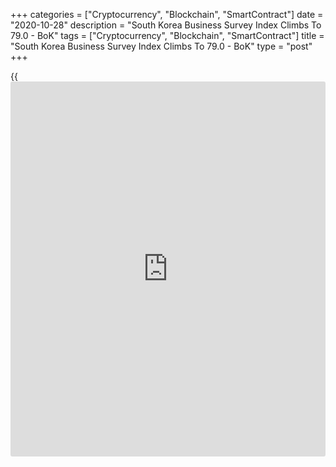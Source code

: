 +++
categories = ["Cryptocurrency", "Blockchain", "SmartContract"]
date = "2020-10-28"
description = "South Korea Business Survey Index Climbs To 79.0 - BoK"
tags = ["Cryptocurrency", "Blockchain", "SmartContract"]
title = "South Korea Business Survey Index Climbs To 79.0 - BoK"
type = "post"
+++

{{<iframe id="large-banner" src="https://www.bounty.group/#slide=26.0" width="100%" height="600" scrolling="no" style="border: 0px solid rgb(216, 221, 230); border-radius: 3px;">}}

Business sentiment in South Korea improved in October, the latest survey
from the Bank of Korea showed on Thursday with a Business Survey Index
score of 79.0 - up from 68.0 in September.

The outlook also improved, rising to 78.0 from 70.0 in September.

In the non-manufacturing sector, the BSI on [business][1] conditions for
October was 69, up 7 points from the previous month, and that for the
outlook for the following month also rose by 7 points to 69.

The Economic Sentiment Index (ESI) - a composite of the BSI and the CSI
(Consumer Survey Index) - for October was 85.9, up 12.7 points from
September.

For comments and feedback [contact](https://www.playgroundfx.com/contact/): editorial@rtt[news](https://www.letsplayfx.com/blog/forex-news-website/).com

[Economic News][2]

 **What parts of the world are seeing the best (and worst) economic
performances lately? Click[here][3] to check out our [Econ Scorecard][3]
and find out! See up-to-the-moment [ranking](https://www.playgroundfx.com/blog/crypto-exchange-ranking/)s for the best and worst
performers in [GDP][4], [unemployment rate][5], [inflation][6] and much
more.**

   1. www.rtt[news](https://www.letsplayfx.com/blog/forex-news-website/).com/Content/Business.aspx
   2. www.rtt[news](https://www.letsplayfx.com/blog/forex-news-website/).com/Content/EconomicNews.aspx
   3. www.rtt[news](https://www.letsplayfx.com/blog/forex-news-website/).com/economic-scorecard/world-rank/unemployment-rate/highest-performance.aspx
   4. www.rtt[news](https://www.letsplayfx.com/blog/forex-news-website/).com/economic-scorecard/world-rank/GDP/highest-performance.aspx
   5. www.rtt[news](https://www.letsplayfx.com/blog/forex-news-website/).com/economic-scorecard/world-rank/unemployment-rate/lowest-performance.aspx
   6. www.rtt[news](https://www.letsplayfx.com/blog/forex-news-website/).com/economic-scorecard/world-rank/CPI/highest-performance.aspx